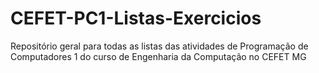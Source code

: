 # CEFET-PC1-Listas-Exercicios
Repositório geral para todas as listas das atividades de Programação de Computadores 1 do curso de Engenharia da Computação no CEFET MG
